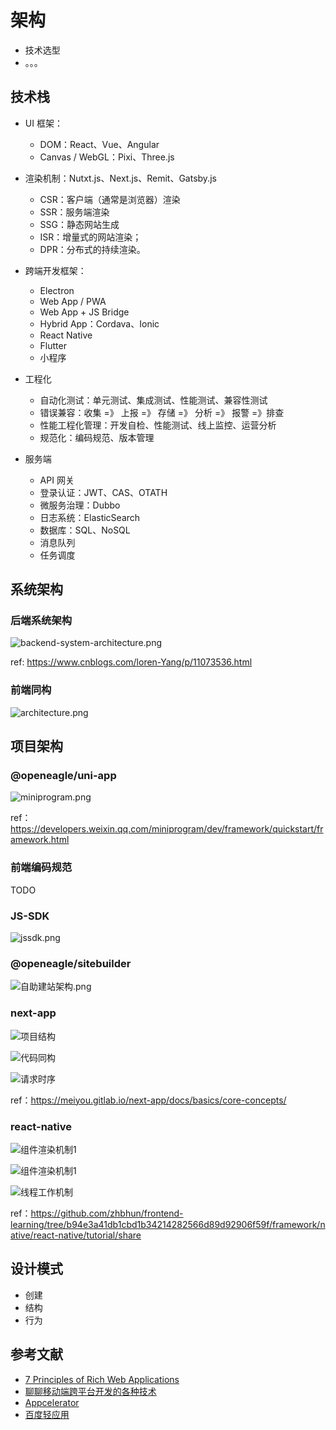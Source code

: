 # 架构

- 技术选型
- 。。。

## 技术栈


- UI 框架：

    - DOM：React、Vue、Angular
    - Canvas / WebGL：Pixi、Three.js

- 渲染机制：Nutxt.js、Next.js、Remit、Gatsby.js

    - CSR：客户端（通常是浏览器）渲染
    - SSR：服务端渲染
    - SSG：静态网站生成
    - ISR：增量式的网站渲染；
    - DPR：分布式的持续渲染。

- 跨端开发框架：

    - Electron
    - Web App / PWA
    - Web App + JS Bridge
    - Hybrid App：Cordava、Ionic
    - React Native
    - Flutter
    - 小程序

- 工程化

    - 自动化测试：单元测试、集成测试、性能测试、兼容性测试
    - 错误兼容：收集 =》 上报 =》 存储 =》 分析 =》 报警 =》排查
    - 性能工程化管理：开发自检、性能测试、线上监控、运营分析
    - 规范化：编码规范、版本管理

- 服务端

    - API 网关
    - 登录认证：JWT、CAS、OTATH
    - 微服务治理：Dubbo
    - 日志系统：ElasticSearch
    - 数据库：SQL、NoSQL
    - 消息队列
    - 任务调度

## 系统架构

### 后端系统架构

![backend-system-architecture.png](./.assets/backend-system-architecture.png)

ref: https://www.cnblogs.com/loren-Yang/p/11073536.html

### 前端同构

![architecture.png](./.assets/architecture.png)

## 项目架构

### @openeagle/uni-app

![miniprogram.png](./.assets/miniprogram.png)

ref：https://developers.weixin.qq.com/miniprogram/dev/framework/quickstart/framework.html

### 前端编码规范

TODO

### JS-SDK

![jssdk.png](./.assets/jssdk.png)

### @openeagle/sitebuilder

![自助建站架构.png](./.assets/sitebuilder.png)

### next-app

![项目结构](https://meiyou.gitlab.io/next-app/img/architecture.jpg)

![代码同构](https://meiyou.gitlab.io/next-app/img/code-share.jpg)

![请求时序](https://meiyou.gitlab.io/next-app/img/sequence-chart.png)

ref：https://meiyou.gitlab.io/next-app/docs/basics/core-concepts/

### react-native

![组件渲染机制1](https://raw.githubusercontent.com/zhbhun/frontend-learning/b94e3a41db1cbd1b34214282566d89d92906f59f/framework/native/react-native/tutorial/share/principle1.jpg)

![组件渲染机制1](https://raw.githubusercontent.com/zhbhun/frontend-learning/b94e3a41db1cbd1b34214282566d89d92906f59f/framework/native/react-native/tutorial/share/diagram_ios-android-views.svg)

![线程工作机制](https://github.com/zhbhun/frontend-learning/blob/b94e3a41db1cbd1b34214282566d89d92906f59f/framework/native/react-native/tutorial/share/principle3.jpg?raw=true)

ref：https://github.com/zhbhun/frontend-learning/tree/b94e3a41db1cbd1b34214282566d89d92906f59f/framework/native/react-native/tutorial/share

## 设计模式

- 创建
- 结构
- 行为

## 参考文献

- [7 Principles of Rich Web Applications](https://rauchg.com/2014/7-principles-of-rich-web-applications)
- [聊聊移动端跨平台开发的各种技术](http://fex.baidu.com/blog/2015/05/cross-mobile/)
- [Appcelerator](https://www.appcelerator.com/)
- [百度轻应用](https://baike.baidu.com/item/%E8%BD%BB%E5%BA%94%E7%94%A8)
